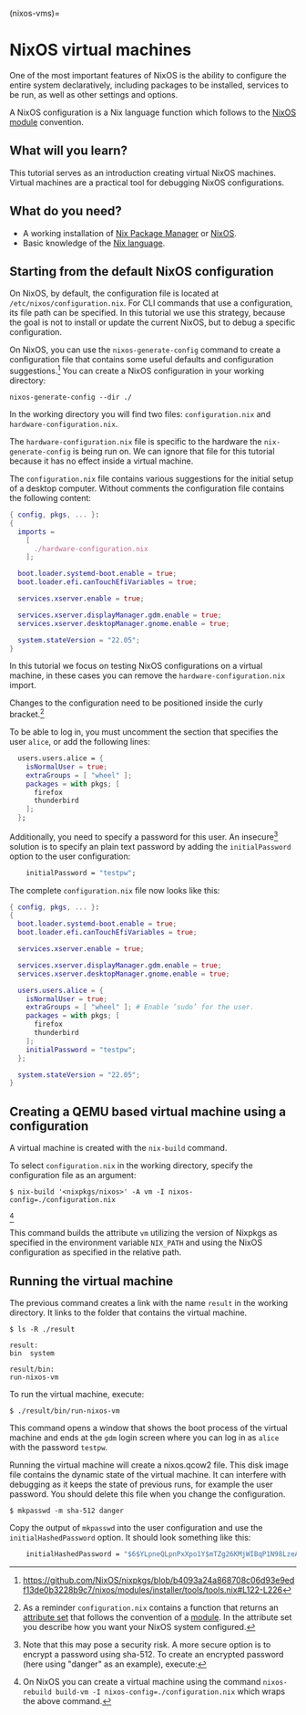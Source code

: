 (nixos-vms)=

# NixOS virtual machines

One of the most important features of NixOS is the ability to configure the entire system declaratively, including packages to be installed, services to be run, as well as other settings and options.

A NixOS configuration is a Nix language function which follows to the [NixOS module](https://nixos.org/manual/nixos/stable/index.html#sec-writing-modules) convention.

## What will you learn?

This tutorial serves as an introduction creating virtual NixOS machines.
Virtual machines are a practical tool for debugging NixOS configurations.

## What do you need?

- A working installation of [Nix Package Manager](https://nixos.org/manual/nix/stable/installation/installation.html) or [NixOS](https://nixos.org/manual/nixos/stable/index.html#sec-installation).
- Basic knowledge of the [Nix language](https://nixos.org/manual/nix/stable/language/index.html).

## Starting from the default NixOS configuration

On NixOS, by default, the configuration file is located at `/etc/nixos/configuration.nix`.
For CLI commands that use a configuration, its file path can be specified.
In this tutorial we use this strategy, because the goal is not to install or update the current NixOS, but to debug a specific configuration.

On NixOS, you can use the `nixos-generate-config` command to create a configuration file that contains some useful defaults and configuration suggestions.[^nixosconf]
You can create a NixOS configuration in your working directory:
```shell-session
nixos-generate-config --dir ./
```

In the working directory you will find two files: `configuration.nix` and `hardware-configuration.nix`.

The `hardware-configuration.nix` file is specific to the hardware the `nix-generate-config` is being run on.
We can ignore that file for this tutorial because it has no effect inside a virtual machine.

The `configuration.nix` file contains various suggestions for the initial setup of a desktop computer.
Without comments the configuration file contains the following content:
```nix
{ config, pkgs, ... }:
{
  imports =
    [
      ./hardware-configuration.nix
    ];

  boot.loader.systemd-boot.enable = true;
  boot.loader.efi.canTouchEfiVariables = true;

  services.xserver.enable = true;

  services.xserver.displayManager.gdm.enable = true;
  services.xserver.desktopManager.gnome.enable = true;

  system.stateVersion = "22.05";
}
```

In this tutorial we focus on testing NixOS configurations on a virtual machine, in these cases you can remove the `hardware-configuration.nix` import.

Changes to the configuration need to be positioned inside the curly bracket.[^bracket]

To be able to log in, you must uncomment the section that specifies the user `alice`, or add the following lines:
```nix
  users.users.alice = {
    isNormalUser = true;
    extraGroups = [ "wheel" ];
    packages = with pkgs; [
      firefox
      thunderbird
    ];
  };
```

Additionally, you need to specify a password for this user.
An insecure[^password] solution is to specify an plain text password by adding the `initialPassword` option to the user configuration:
```nix
    initialPassword = "testpw";
```

The complete `configuration.nix` file now looks like this:
```nix
{ config, pkgs, ... }:
{
  boot.loader.systemd-boot.enable = true;
  boot.loader.efi.canTouchEfiVariables = true;

  services.xserver.enable = true;

  services.xserver.displayManager.gdm.enable = true;
  services.xserver.desktopManager.gnome.enable = true;

  users.users.alice = {
    isNormalUser = true;
    extraGroups = [ "wheel" ]; # Enable ‘sudo’ for the user.
    packages = with pkgs; [
      firefox
      thunderbird
    ];
    initialPassword = "testpw";
  };

  system.stateVersion = "22.05";
}
```

## Creating a QEMU based virtual machine using a configuration

A virtual machine is created with the `nix-build` command.

To select `configuration.nix` in the working directory, specify the configuration file as an argument:
```shell-session
$ nix-build '<nixpkgs/nixos>' -A vm -I nixos-config=./configuration.nix
```
[^nixosrebuild]

This command builds the attribute `vm` utilizing the version of Nixpkgs as specified in the environment variable `NIX_PATH` and using the NixOS configuration as specified in the relative path.

## Running the virtual machine

The previous command creates a link with the name `result` in the working directory.
It links to the folder that contains the virtual machine.

```shell-session
$ ls -R ./result
```

    result:
    bin  system

    result/bin:
    run-nixos-vm


To run the virtual machine, execute:
```shell-session
$ ./result/bin/run-nixos-vm
```

This command opens a window that shows the boot process of the virtual machine and ends at the `gdm` login screen where you can log in as `alice` with the password `testpw`.

Running the virtual machine will create a nixos.qcow2 file. This disk image file contains the dynamic state of the virtual machine. It can interfere with debugging as it keeps the state of previous runs, for example the user password. You should delete this file when you change the configuration.

[^bracket]: As a reminder `configuration.nix` contains a function that returns an [attribute set](https://nixos.org/manual/nix/stable/language/values.html#attribute-set) that follows the convention of a [module](https://nixos.org/manual/nixos/stable/index.html#sec-writing-modules). In the attribute set you describe how you want your NixOS system configured. 

[^password]: Note that this may pose a security risk.
A more secure option is to encrypt a password using sha-512.
To create an encrypted password (here using "danger" as an example), execute:
```shell-session
$ mkpasswd -m sha-512 danger
```

Copy the output of `mkpasswd` into the user configuration and use the `initialHashedPassword` option.
It should look something like this:
```nix
    initialHashedPassword = "$6$YLpneQLpnPxXpo1Y$mTZg26KMjWIBqP1N98LzeANb5rfMcC5t7a7Khf/gTB/rPCT4t4x2EgJJZmXkRWcGVW6ZEDMulsjTsXxD7BLZZ/";
```

[^nixpkgs]: Nixpkgs is the largest repository of Nix packages and NixOS modules.
The repository is hosted on GitHub and maintained by the community, with official backing from the NixOS Foundation.

[^nixosconf]: https://github.com/NixOS/nixpkgs/blob/b4093a24a868708c06d93e9edf13de0b3228b9c7/nixos/modules/installer/tools/tools.nix#L122-L226

[^nixosrebuild]: On NixOS you can create a virtual machine using the command `nixos-rebuild build-vm -I nixos-config=./configuration.nix` which wraps the above command.
